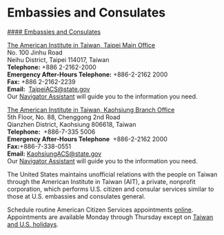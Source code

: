 # Embassies and Consulates

[#### Embassies and Consulates](javascript:void(0); "Embassies and Consulates")

[The American Institute in Taiwan, Taipei Main Office](https://www.ait.org.tw/)  
No. 100 Jinhu Road  
Neihu District, Taipei 114017, Taiwan  
**Telephone:** +886 2-2162-2000  
**Emergency After-Hours Telephone:** +886-2-2162 2000  
**Fax:** +886 2-2162-2239  
**Email:**  [TaipeiACS@state.gov](mailto:amcit-ait-t@state.gov)  
Our [Navigator Assistant](https://docs.google.com/forms/d/e/1FAIpQLSelW-Qv7nrdzY1CqE6OoUsA4VmM8TZnb6nIcHX1lDhX2JIwuA/viewform?pli=1&fbzx=5412077129786862517) will guide you to the information you need.

[The American Institute in Taiwan, Kaohsiung Branch Office](https://www.ait.org.tw/kaohsiung/)  
5th Floor, No. 88, Chenggong 2nd Road  
Qianzhen District, Kaohsiung 806618, Taiwan  
**Telephone:**  +886-7-335 5006  
**Emergency After-Hours Telephone**  +886-2-2162 2000  
**Fax:**+886-7-338-0551  
**Email:** [KaohsiungACS@state.gov](mailto:KaohsiungACS@state.gov)  
Our [Navigator Assistant](https://docs.google.com/forms/d/e/1FAIpQLSelW-Qv7nrdzY1CqE6OoUsA4VmM8TZnb6nIcHX1lDhX2JIwuA/viewform?pli=1&fbzx=5412077129786862517) will guide you to the information you need.

The United States maintains unofficial relations with the people on Taiwan through the American Institute in Taiwan (AIT), a private, nonprofit corporation, which performs U.S. citizen and consular services similar to those at U.S. embassies and consulates general.

Schedule routine American Citizen Services appointments [online](https://www.ait.org.tw/scheduling-appointments/). Appointments are available Monday through Thursday except on [Taiwan and U.S. holidays](https://www.ait.org.tw/events/).